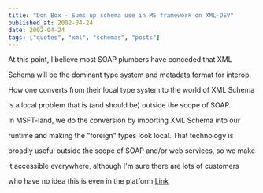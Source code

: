 ```yaml
---
title: "Don Box - Sums up schema use in MS framework on XML-DEV"
published_at: 2002-04-24
date: 2002-04-24
tags: ["quotes", "xml", "schemas", "posts"]
---
```

At this point, I believe most SOAP plumbers have conceded that XML  

Schema will be the dominant type system and metadata format for interop.  

How one converts from their local type system to the world of XML Schema  

is a local problem that is (and should be) outside the scope of SOAP.   

In MSFT-land, we do the conversion by importing XML Schema into our  

runtime and making the "foreign" types look local. That technology is  

broadly useful outside the scope of SOAP and/or web services, so we make  

it accessible everywhere, although I'm sure there are lots of customers  

who have no idea this is even in the platform.[Link]()